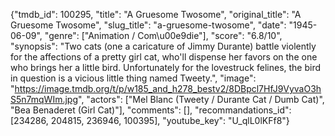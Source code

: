 {"tmdb_id": 100295, "title": "A Gruesome Twosome", "original_title": "A Gruesome Twosome", "slug_title": "a-gruesome-twosome", "date": "1945-06-09", "genre": ["Animation / Com\u00e9die"], "score": "6.8/10", "synopsis": "Two cats (one a caricature of Jimmy Durante) battle violently for the affections of a pretty girl cat, who'll dispense her favors on the one who brings her a little bird. Unfortunately for the lovestruck felines, the bird in question is a vicious little thing named Tweety.", "image": "https://image.tmdb.org/t/p/w185_and_h278_bestv2/8DBpcl7HfJ9VyvaO3hS5n7mqWIm.jpg", "actors": ["Mel Blanc (Tweety / Durante Cat / Dumb Cat)", "Bea Benaderet (Girl Cat)"], "comments": [], "recommandations_id": [234286, 204815, 236946, 100395], "youtube_key": "U_qlL0lKFf8"}